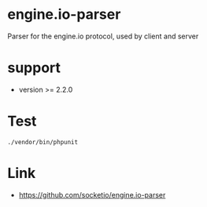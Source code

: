 # engine.io-parser
Parser for the engine.io protocol, used by client and server

# support

- version >= 2.2.0

# Test

```shell
./vendor/bin/phpunit
```

# Link 

- https://github.com/socketio/engine.io-parser
